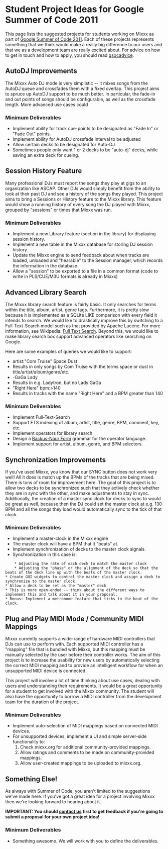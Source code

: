 # Student Project Ideas for Google Summer of Code 2011

This page lists the suggested projects for students working on Mixxx as
part of [Google Summer of Code 2011](http://socghop.appspot.com/). Each
of these projects represents something that we think would make a really
big difference to our users and that we as a development team are really
excited about. For advice on how to get in touch and how to apply, you
should read [gsocadvice](gsocadvice).

## AutoDJ Improvements

The Mixxx Auto DJ mode is very simplistic -- it mixes songs from the
AutoDJ queue and crossfades them with a fixed overlap. This project aims
to spruce up AutoDJ support to be much better. In particular, the
fade-in and out points of songs should be configurable, as well as the
crossfade length. More advanced use cases could

### Minimum Deliverables

  - Implement ability for track cue-points to be designated as "Fade In"
    or "Fade Out" points.
  - Implement ability for AutoDJ crossfade interval to be adjusted 
  - Allow certain decks to be designated for Auto-DJ
  - Sometimes people only want 1 or 2 decks to be "auto-dj" decks, while
    saving an extra deck for cueing.

## Session History Feature

Many professional DJs must report the songs they play at gigs to an
organization like ASCAP. Other DJs would simply benefit from the ability
to look at their past DJ and see a history of the songs they played.
This project aims to bring a Sessions or History feature to the Mixxx
library. This feature would show a running history of every song the DJ
played with Mixxx, grouped by "sessions" or times that Mixxx was run.

### Minimum Deliverables

  - Implement a new Library feature (section in the library) for
    displaying session history.
  - Implement a new table in the Mixxx database for storing DJ session
    history.
  - Update the Mixxx engine to send feedback about when tracks are
    loaded, unloaded and "hearable" to the Session manager, which
    records the information in the database.
  - Allow a "session" to be exported to a file in a common format (code
    to write in PLS/CUE/M3U formats is already in Mixxx)

## Advanced Library Search

The Mixxx library search feature is fairly basic. It only searches for
terms within the title, album, artist, genre tags. Furthermore, it is
pretty slow because it is implemented as a SQLite LIKE comparison with
every field it intends to search. We would like to drastically improve
this by switching to a Full-Text-Search model such as that provided by
Apache Lucene. For more information, see Wikipedia: [Full Text
Search](http://en.wikipedia.org/wiki/Full_text_search). Beyond this, we
would like to make library search box support advanced operators like
searching on Google.

Here are some examples of queries we would like to support:

  - artist:"Com Truise" Space Dust
  - Results in only songs by Com Truise with the terms space or dust in
    title/artist/album/genre/etc.
  - \-GaGa Lady 
  - Results in e.g. Ladytron, but no Lady GaGa
  - "Right Here" bpm:\>140
  - Results in tracks with the name "Right Here" and a BPM greater than
    140

### Minimum Deliverables

  - Implement Full-Text-Search
  - Support FTS indexing of album, artist, title, genre, BPM, comment,
    key, etc.
  - Implement operators for library search
  - Design a [Backus-Naur
    Form](http://en.wikipedia.org/wiki/Backus%E2%80%93Naur_Form) grammar
    for the operator language.
  - Implement support for artist, album, genre, and BPM selectors.

## Synchronization Improvements

If you've used Mixxx, you know that our SYNC button does not work very
well\! All it does is match up the BPMs of the tracks that are being
mixed. There is tons of room for improvement here. The goal of this
project is to allow two decks to be synchronized such that they actively
check whether they are in sync with the other, and make adjustments to
stay in sync. Additionally, the creation of a master sync clock for
decks to sync to would be great as well, because then the DJ could set
the master clock at e.g. 130 BPM and all the songs they load would
automatically sync to the tick of that clock.

### Minimum Deliverables

  - Implement a master-clock in the Mixxx engine
  - The master clock will have a BPM that it "beats" at.
  - Implement synchronization of decks to the master clock signals. 
  - Synchronization in this case is: 

<!-- end list -->

``` 
    * Adjusting the rate of each deck to match the master clock
    * Adjusting the "phase" or the alignment of the deck so that the beats of the deck line up with the beats of the master clock. 
* Create GUI widgets to control the master clock and assign a deck to synchronize to the master clock.
* Allow a deck to be set as the "master" deck 
* This is more open-ended -- think about the different ways to implement this and talk about it in your proposal.
* Bonus: Implement a metronome feature that ticks to the beat of the clock.
```

## Plug and Play MIDI Mode / Community MIDI Mappings

Mixxx currently supports a wide-range of hardware MIDI controllers that
DJs can use to perform with. Each supported MIDI controller has a
"mapping" file that is bundled with Mixxx, but this mapping must be
manually selected by the user before their controller works. The aim of
this project is to increase the usability for new users by automatically
selecting the correct MIDI mapping and to provide an intelligent
workflow for when an unsupported MIDI device is connected.

This project will involve a lot of time thinking about use cases,
dealing with users and understanding their requirements. It would be a
great opportunity for a student to get involved with the Mixxx
community. The student will also have the opportunity to borrow a MIDI
controller from the development team for the duration of the project.

### Minimum Deliverables

  - Implement auto-selection of MIDI mappings based on connected MIDI
    devices.
  - For unsupported devices, implement a UI and simple server-side
    functionality to:
    1.  Check mixxx.org for additional community-provided mappings.
    2.  Allow ratings and comments to be made on community-provided
        mappings.
    3.  Allow user-created mappings to be uploaded to mixxx.org.

## Something Else\!

As always with Summer of Code, you aren't limited to the suggestions
we've made here. If you've got a great idea for a project involving
Mixxx then we're looking forward to hearing about it.

**IMPORTANT: You should [contact us](gsocadvice) first to get feedback
if you're going to submit a proposal for your own project idea\!**

### Minimum Deliverables

  - Something awesome. We will work with you to define the deliverables.
